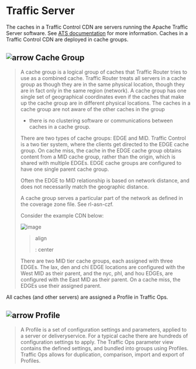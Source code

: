 Traffic Server
==============

The caches in a Traffic Control CDN are servers running the Apache
Traffic Server software. See [ATS
documentation](http://trafficserver.readthedocs.org/en/latest/) for more
information. Caches in a Traffic Control CDN are deployed in cache
groups.

![arrow](fwda.png) Cache Group
------------------------------

> A cache group is a logical group of caches that Traffic Router tries
> to use as a combined cache. Traffic Router treats all servers in a
> cache group as though they are in the same physical location, though
> they are in fact only in the same region (network). A cache group has
> one single set of geographical coordinates even if the caches that
> make up the cache group are in different physical locations. The
> caches in a cache group are not aware of the other caches in the group
> - there is no clustering software or communications between caches in
> a cache group.
>
> There are two types of cache groups: EDGE and MID. Traffic Control is
> a two tier system, where the clients get directed to the EDGE cache
> group. On cache miss, the cache in the EDGE cache group obtains
> content from a MID cache group, rather than the origin, which is
> shared with multiple EDGEs. EDGE cache groups are configured to have
> one single parent cache group.
>
> <div class="admonition note">
>
> Often the EDGE to MID relationship is based on network distance, and
> does not necessarily match the geographic distance.
>
> </div>
>
> A cache group serves a particular part of the network as defined in
> the coverage zone file. See rl-asn-czf.
>
> Consider the example CDN below:
>
> ![image](cache_groups_1.png)
>
> > align
> >
> > :   center
> >
> There are two MID tier cache groups, each assigned with three EDGEs.
> The lax, den and chi EDGE locations are configured with the West MID
> as their parent, and the nyc, phl, and hou EDGEs, are configured with
> the East MID as their parent. On a cache miss, the EDGEs use their
> assigned parent.

All caches (and other servers) are assigned a Profile in Traffic Ops.

![arrow](fwda.png) Profile
--------------------------

> A Profile is a set of configuration settings and parameters, applied
> to a server or deliveryservice. For a typical cache there are hundreds
> of configuration settings to apply. The Traffic Ops parameter view
> contains the defined settings, and bundled into groups using Profiles.
> Traffic Ops allows for duplication, comparison, import and export of
> Profiles.
